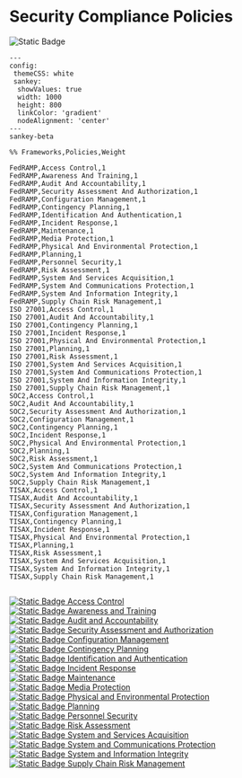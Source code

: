 # Security Compliance Policies
![Static Badge](https://img.shields.io/badge/Figma_for_Government-red?logo=figma&logoColor=white)

```mermaid
---
config:
 themeCSS: white
 sankey: 
  showValues: true
  width: 1000
  height: 800
  linkColor: 'gradient'
  nodeAlignment: 'center'
---
sankey-beta

%% Frameworks,Policies,Weight

FedRAMP,Access Control,1
FedRAMP,Awareness And Training,1
FedRAMP,Audit And Accountability,1
FedRAMP,Security Assessment And Authorization,1
FedRAMP,Configuration Management,1
FedRAMP,Contingency Planning,1
FedRAMP,Identification And Authentication,1
FedRAMP,Incident Response,1
FedRAMP,Maintenance,1
FedRAMP,Media Protection,1
FedRAMP,Physical And Environmental Protection,1
FedRAMP,Planning,1
FedRAMP,Personnel Security,1
FedRAMP,Risk Assessment,1
FedRAMP,System And Services Acquisition,1
FedRAMP,System And Communications Protection,1
FedRAMP,System And Information Integrity,1
FedRAMP,Supply Chain Risk Management,1
ISO 27001,Access Control,1
ISO 27001,Audit And Accountability,1
ISO 27001,Contingency Planning,1
ISO 27001,Incident Response,1
ISO 27001,Physical And Environmental Protection,1
ISO 27001,Planning,1
ISO 27001,Risk Assessment,1
ISO 27001,System And Services Acquisition,1
ISO 27001,System And Communications Protection,1
ISO 27001,System And Information Integrity,1
ISO 27001,Supply Chain Risk Management,1
SOC2,Access Control,1
SOC2,Audit And Accountability,1
SOC2,Security Assessment And Authorization,1
SOC2,Configuration Management,1
SOC2,Contingency Planning,1
SOC2,Incident Response,1
SOC2,Physical And Environmental Protection,1
SOC2,Planning,1
SOC2,Risk Assessment,1
SOC2,System And Communications Protection,1
SOC2,System And Information Integrity,1
SOC2,Supply Chain Risk Management,1
TISAX,Access Control,1
TISAX,Audit And Accountability,1
TISAX,Security Assessment And Authorization,1
TISAX,Configuration Management,1
TISAX,Contingency Planning,1
TISAX,Incident Response,1
TISAX,Physical And Environmental Protection,1
TISAX,Planning,1
TISAX,Risk Assessment,1
TISAX,System And Services Acquisition,1
TISAX,System And Information Integrity,1
TISAX,Supply Chain Risk Management,1


```

[![Static Badge](https://img.shields.io/badge/-ffffff?style=plastic&&logo=github&logoColor=black)
Access Control](/policies/ac.md)
<br>
[![Static Badge](https://img.shields.io/badge/-ffffff?style=plastic&&logo=github&logoColor=black)
Awareness and Training](/policies/at.md)
<br>
[![Static Badge](https://img.shields.io/badge/-ffffff?style=plastic&&logo=github&logoColor=black)
Audit and Accountability](/policies/au.md)
<br>
[![Static Badge](https://img.shields.io/badge/-ffffff?style=plastic&&logo=github&logoColor=black)
Security Assessment and Authorization](/policies/ca.md)
<br>
[![Static Badge](https://img.shields.io/badge/-ffffff?style=plastic&&logo=github&logoColor=black)
Configuration Management](/policies/cm.md)
<br>
[![Static Badge](https://img.shields.io/badge/-ffffff?style=plastic&&logo=github&logoColor=black)
Contingency Planning](/policies/cp.md)
<br>
[![Static Badge](https://img.shields.io/badge/-ffffff?style=plastic&&logo=github&logoColor=black)
Identification and Authentication](/policies/ia.md)
<br>
[![Static Badge](https://img.shields.io/badge/-ffffff?style=plastic&&logo=github&logoColor=black)
Incident Response](/policies/ir.md)
<br>
[![Static Badge](https://img.shields.io/badge/-ffffff?style=plastic&&logo=github&logoColor=black)
Maintenance](/policies/ma.md)
<br>
[![Static Badge](https://img.shields.io/badge/-ffffff?style=plastic&&logo=github&logoColor=black)
Media Protection](/policies/mp.md)
<br>
[![Static Badge](https://img.shields.io/badge/-ffffff?style=plastic&&logo=github&logoColor=black)
Physical and Environmental Protection](/policies/pe.md)
<br>
[![Static Badge](https://img.shields.io/badge/-ffffff?style=plastic&&logo=github&logoColor=black)
Planning](/policies/pl.md)
<br>
[![Static Badge](https://img.shields.io/badge/-ffffff?style=plastic&&logo=github&logoColor=black)
Personnel Security](/policies/ps.md)
<br>
[![Static Badge](https://img.shields.io/badge/-ffffff?style=plastic&&logo=github&logoColor=black)
Risk Assessment](/policies/ra.md)
<br>
[![Static Badge](https://img.shields.io/badge/-ffffff?style=plastic&&logo=github&logoColor=black)
System and Services Acquisition](/policies/sa.md)
<br>
[![Static Badge](https://img.shields.io/badge/-ffffff?style=plastic&&logo=github&logoColor=black)
System and Communications Protection](/policies/sc.md)
<br>
[![Static Badge](https://img.shields.io/badge/-ffffff?style=plastic&&logo=github&logoColor=black)
System and Information Integrity](/policies/si.md)
<br>
[![Static Badge](https://img.shields.io/badge/-ffffff?style=plastic&&logo=github&logoColor=black)
Supply Chain Risk Management](/policies/sr.md)
<br>
